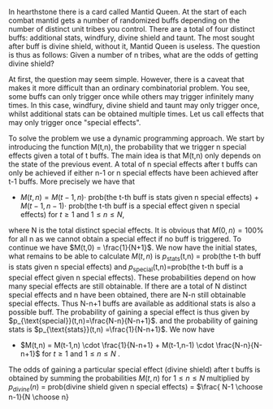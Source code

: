 In hearthstone there is a card called Mantid Queen. At the start of each combat mantid gets a number of randomized buffs depending on the number of 
distinct unit tribes you control. There are a total of four distinct buffs: additional stats, windfury, divine shield and taunt. The most sought after buff is 
divine shield, without it, Mantid Queen is useless. The question is thus as follows: Given a number of n tribes, what are the odds of getting divine shield?

At first, the question may seem simple. However, there is a caveat that makes it more difficult than an ordinary combinatorial problem. You see, some buffs can only
trigger once while others may trigger infinitely many times. In this case, windfury, divine shield and taunt may only trigger once, whilst additional stats
can be obtained multiple times. Let us call effects that may only trigger once "special effects".

To solve the problem we use a dynamic programming approach. We start by introducing the function M(t,n), the probability that we trigger n special effects
given a total of t buffs. The main idea is that M(t,n) only depends on the state of the previous event. A total of n special effects after t buffs can only be achieved 
if either n-1 or n special effects have been achieved after t-1 buffs. More precisely we have that
* $M(t,n) = M(t-1,n) \cdot$ prob(the t-th buff is stats given n special effects) + $M(t-1,n-1) \cdot$ prob(the t-th buff is a special effect given n special effects) for $t \geq 1$ and $1 \leq n \leq N$,

where N is the total distinct special effects. It is obvious that $M(0,n)=100$% for all n as we cannot obtain a special effect if no buff is triggered. To continue we have $M(t,0) = \frac{1}{N+1}$.  We now have the initial states, what remains to be able
to calculate $M(t,n)$ is $p_{\text{stats}}$(t,n) = prob(the t-th buff is stats given n special effects) and $p_{\text{special}}$(t,n)=prob(the t-th buff is a special effect given n special effects). These probabilities depend on how many special effects are still obtainable. If there are a total of N distinct special effects and n have been obtained, there are N-n still obtainable special effects. Thus N-n+1 buffs are available as additional stats is also a possible buff. The probability of gaining a special effect is thus given by $p_{\text{special}}(t,n)=\frac{N-n}{N-n+1}$. and the probability of gaining stats is $p_{\text{stats}}(t,n) =\frac{1}{N-n+1}$. We now have
* $M(t,n) = M(t-1,n) \cdot \frac{1}{N-n+1}  + M(t-1,n-1) \cdot \frac{N-n}{N-n+1}$ for $t \geq 1$ and $1 \leq n \leq N$ . 

The odds of gaining a particular special effect (divine shield) after t buffs is obtained by summing the probabilities $M(t,n)$ for $1 \leq n \leq N$ multiplied by $p_{divine}(n)$ = prob(divine shield given n special effects) = $\frac{ N-1 \choose n-1}{N \choose n}
